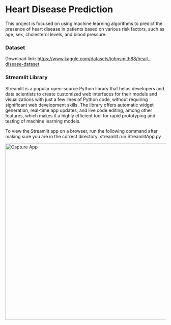 # Heart Disease Prediction
This project is focused on using machine learning algorithms to predict the presence of heart disease in patients based on various risk factors, such as age, sex, cholesterol levels, and blood pressure.

### Dataset
Download link: https://www.kaggle.com/datasets/johnsmith88/heart-disease-dataset

### Streamlit Library
Streamlit is a popular open-source Python library that helps developers and data scientists to create customized web interfaces for their models and visualizations with just a few lines of Python code, without requiring significant web development skills. The library offers automatic widget generation, real-time app updates, and live code editing, among other features, which makes it a highly efficient tool for rapid prototyping and testing of machine learning models.


To view the Streamlit app on a browser, run the following command after making sure you are in the correct directory: 
streamlit run StreamlitApp.py

<img width="553" alt="Capture App" src="https://user-images.githubusercontent.com/100072520/226117024-355e5291-a86e-406b-8338-6c33178745bf.PNG">
